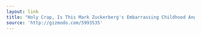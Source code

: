 ```yaml
---
layout: link
title: "Holy Crap, Is This Mark Zuckerberg's Embarrassing Childhood Angelfire Website?"
source: 'http://gizmodo.com/5993535'
---
```


